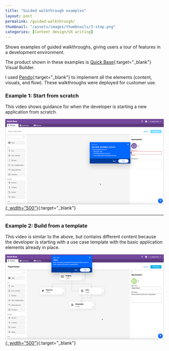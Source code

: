 ```yaml
---
title: "Guided walkthrough examples"
layout: post
permalink: /guided-walkthrough/
thumbnail: "/assets/images/thumbnails/3-step.png"
categories: [Content design/UX writing]
---
```

Shows examples of guided walkthroughs, giving users a tour of features in a development environment.

The product shown in these examples is [Quick Base](https://www.quickbase.com){:target="_blank"} Visual Builder.

I used [Pendo](https://pendo.io){:target="_blank"} to implement all the elements (content, visuals, and flow). These walkthroughs were deployed for customer use.


### Example 1: Start from scratch
This video shows guidance for when the developer is starting a new application from scratch.

[![](/assets/images/vb-scratch.png){: width="500"}](/assets/videos/visual-builder-tour-startfromscratch.mp4){:target="_blank"}

---

### Example 2: Build from a template
This video is similar to the above, but contains different content because the developer is starting with a use case template with the basic application elements already in place.

[![](/assets/images/vb-template.png){: width="500"}](/assets/videos/visual-builder-tour-build-from-template.mp4){:target="_blank"}
